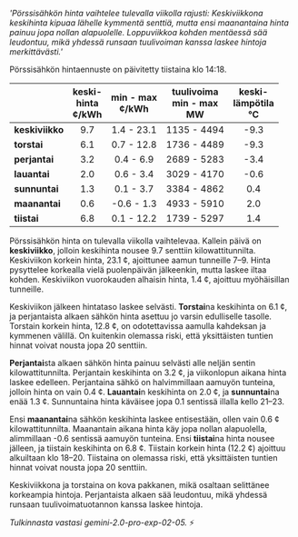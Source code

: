 *'Pörssisähkön hinta vaihtelee tulevalla viikolla rajusti: Keskiviikkona keskihinta kipuaa lähelle kymmentä senttiä, mutta ensi maanantaina hinta painuu jopa nollan alapuolelle. Loppuviikkoa kohden mentäessä sää leudontuu, mikä yhdessä runsaan tuulivoiman kanssa laskee hintoja merkittävästi.'*


Pörssisähkön hintaennuste on päivitetty tiistaina klo 14:18.

|     | keski-<br>hinta<br>¢/kWh | min - max<br>¢/kWh | tuulivoima<br>min - max<br>MW | keski-<br>lämpötila<br>°C |
|:----|:----------------:|:----------------:|:-------------:|:-------------:|
| **keskiviikko** | 9.7 | 1.4 - 23.1 | 1135 - 4494 | -9.3 |
| **torstai**     | 6.1 | 0.7 - 12.8 | 1736 - 4489 | -9.3 |
| **perjantai**   | 3.2 | 0.4 - 6.9  | 2689 - 5283 | -3.4 |
| **lauantai**    | 2.0 | 0.6 - 3.4  | 3029 - 4170 | -0.6 |
| **sunnuntai**   | 1.3 | 0.1 - 3.7  | 3384 - 4862 |  0.4 |
| **maanantai**   | 0.6 | -0.6 - 1.3 | 4933 - 5910 |  2.0 |
| **tiistai**     | 6.8 | 0.1 - 12.2 | 1739 - 5297 |  1.4 |

Pörssisähkön hinta on tulevalla viikolla vaihtelevaa. Kallein päivä on **keskiviikko**, jolloin keskihinta nousee 9.7 senttiin kilowattitunnilta. Keskiviikon korkein hinta, 23.1 ¢, ajoittunee aamun tunneille 7–9. Hinta pysyttelee korkealla vielä puolenpäivän jälkeenkin, mutta laskee iltaa kohden. Keskiviikon vuorokauden alhaisin hinta, 1.4 ¢, ajoittuu myöhäisillan tunneille.

Keskiviikon jälkeen hintataso laskee selvästi. **Torstai**na keskihinta on 6.1 ¢, ja perjantaista alkaen sähkön hinta asettuu jo varsin edulliselle tasolle. Torstain korkein hinta, 12.8 ¢, on odotettavissa aamulla kahdeksan ja kymmenen välillä. On kuitenkin olemassa riski, että yksittäisten tuntien hinnat voivat nousta jopa 20 senttiin.

**Perjantai**sta alkaen sähkön hinta painuu selvästi alle neljän sentin kilowattitunnilta. Perjantain keskihinta on 3.2 ¢, ja viikonlopun aikana hinta laskee edelleen. Perjantaina sähkö on halvimmillaan aamuyön tunteina, jolloin hinta on vain 0.4 ¢. **Lauantai**n keskihinta on 2.0 ¢, ja **sunnuntai**na enää 1.3 ¢. Sunnuntaina hinta käväisee jopa 0.1 sentissä illalla kello 21–23.

Ensi **maanantai**na sähkön keskihinta laskee entisestään, ollen vain 0.6 ¢ kilowattitunnilta. Maanantain aikana hinta käy jopa nollan alapuolella, alimmillaan -0.6 sentissä aamuyön tunteina. Ensi **tiistai**na hinta nousee jälleen, ja tiistain keskihinta on 6.8 ¢. Tiistain korkein hinta (12.2 ¢) ajoittuu alkuiltaan klo 18–20. Tiistaina on olemassa riski, että yksittäisten tuntien hinnat voivat nousta jopa 20 senttiin.

Keskiviikkona ja torstaina on kova pakkanen, mikä osaltaan selittänee korkeampia hintoja. Perjantaista alkaen sää leudontuu, mikä yhdessä runsaan tuulivoimatuotannon kanssa laskee hintoja.

*Tulkinnasta vastasi gemini-2.0-pro-exp-02-05.* ⚡️

